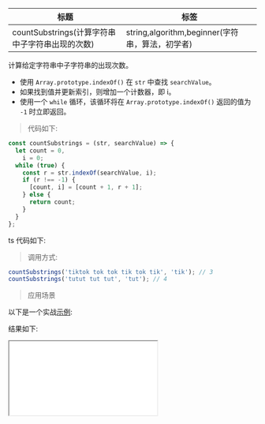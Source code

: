 | 标题                                            | 标签                                            |
| ----------------------------------------------- | ----------------------------------------------- |
| countSubstrings(计算字符串中子字符串出现的次数) | string,algorithm,beginner(字符串，算法，初学者) |

计算给定字符串中子字符串的出现次数。

- 使用 `Array.prototype.indexOf()` 在 `str` 中查找 `searchValue`。
- 如果找到值并更新索引，则增加一个计数器，即 i。
- 使用一个 `while` 循环，该循环将在 `Array.prototype.indexOf()` 返回的值为 `-1` 时立即返回。

> 代码如下:

```js
const countSubstrings = (str, searchValue) => {
  let count = 0,
    i = 0;
  while (true) {
    const r = str.indexOf(searchValue, i);
    if (r !== -1) {
      [count, i] = [count + 1, r + 1];
    } else {
      return count;
    }
  }
};
```

ts 代码如下:

<div class="code-editor" data-url="codes/javascript/ts/count-substrings.ts" data-language="typescript"></div>

> 调用方式:

```js
countSubstrings('tiktok tok tok tik tok tik', 'tik'); // 3
countSubstrings('tutut tut tut', 'tut'); // 4
```

> 应用场景

以下是一个实战<a href="codes/javascript/html/count-substrings.html" target="_blank" rel="noopener noreferrer">示例</a>:

<div class="code-editor" data-url="codes/javascript/html/count-substrings.html" data-language="html"></div>

结果如下:

<iframe src="codes/javascript/html/count-substrings.html"></iframe>
